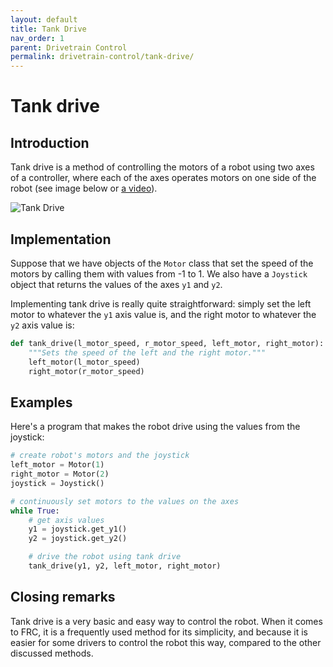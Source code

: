 ```yaml
---
layout: default
title: Tank Drive
nav_order: 1
parent: Drivetrain Control
permalink: drivetrain-control/tank-drive/
---
```


# Tank drive

## Introduction
Tank drive is a method of controlling the motors of a robot using two axes of a controller, where each of the axes operates motors on one side of the robot (see image below or [a video](https://www.youtube.com/watch?v=vK2CGj8gAWc)).

![Tank Drive]({{site.url}}/assets/images/drivetrain-control/tank-drive.png "Tank Drive")


## Implementation
Suppose that we have objects of the `Motor` class that set the speed of the motors by calling them with values from -1 to 1. We also have a `Joystick` object that returns the values of the axes `y1` and `y2`.

Implementing tank drive is really quite straightforward: simply set the left motor to whatever the `y1` axis value is, and the right motor to whatever the `y2` axis value is:

```python
def tank_drive(l_motor_speed, r_motor_speed, left_motor, right_motor):
    """Sets the speed of the left and the right motor."""
    left_motor(l_motor_speed)
    right_motor(r_motor_speed)
```


## Examples
Here's a program that makes the robot drive using the values from the joystick:

```python
# create robot's motors and the joystick
left_motor = Motor(1)
right_motor = Motor(2)
joystick = Joystick()

# continuously set motors to the values on the axes
while True:
    # get axis values
    y1 = joystick.get_y1()
    y2 = joystick.get_y2()

    # drive the robot using tank drive
    tank_drive(y1, y2, left_motor, right_motor)
```


## Closing remarks
Tank drive is a very basic and easy way to control the robot. When it comes to FRC, it is a frequently used method for its simplicity, and because it is easier for some drivers to control the robot this way, compared to the other discussed methods.
